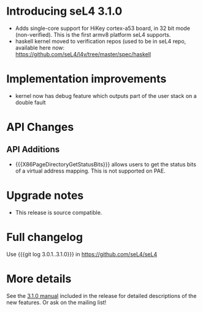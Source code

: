 # Introducing seL4 3.1.0


  -   Adds single-core support for HiKey cortex-a53 board, in 32 bit
      mode (non-verified). This is the first armv8 platform
      seL4 supports.
  -   haskell kernel moved to verification repos (used to be in seL4
      repo, available here now:
      <https://github.com/seL4/l4v/tree/master/spec/haskell>

# Implementation improvements


  -   kernel now has debug feature which outputs part of the user stack
      on a double fault

# API Changes


## API Additions


  -   {{{X86PageDirectoryGetStatusBits}}} allows users to get the status
      bits of a virtual address mapping. This is not supported on PAE.

# Upgrade notes


  -   This release is source compatible.

# Full changelog


Use {{{git log 3.0.1..3.1.0}}} in <https://github.com/seL4/seL4>

# More details


See the
[3.1.0 manual](http://sel4.systems/Info/Docs/seL4-manual-3.1.0.pdf) included in the release for detailed descriptions of the new
features. Or ask on the mailing list!
